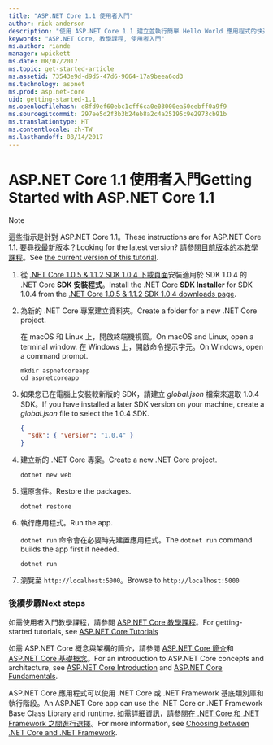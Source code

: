 ```yaml
---
title: "ASP.NET Core 1.1 使用者入門"
author: rick-anderson
description: "使用 ASP.NET Core 1.1 建立並執行簡單 Hello World 應用程式的快速教學課程。"
keywords: "ASP.NET Core, 教學課程, 使用者入門"
ms.author: riande
manager: wpickett
ms.date: 08/07/2017
ms.topic: get-started-article
ms.assetid: 73543e9d-d9d5-47d6-9664-17a9beea6cd3
ms.technology: aspnet
ms.prod: asp.net-core
uid: getting-started-1.1
ms.openlocfilehash: e8fd9ef60ebc1cff6ca0e03000ea50eebff0a9f9
ms.sourcegitcommit: 297ee5d2f3b3b24eb8a2c4a25195c9e2973cb91b
ms.translationtype: HT
ms.contentlocale: zh-TW
ms.lasthandoff: 08/14/2017
---
```

# <a name="getting-started-with-aspnet-core-11"></a><span data-ttu-id="b434a-104">ASP.NET Core 1.1 使用者入門</span><span class="sxs-lookup"><span data-stu-id="b434a-104">Getting Started with ASP.NET Core 1.1</span></span>

> [!NOTE]
> <span data-ttu-id="b434a-105">這些指示是針對 ASP.NET Core 1.1。</span><span class="sxs-lookup"><span data-stu-id="b434a-105">These instructions are for ASP.NET Core 1.1.</span></span> <span data-ttu-id="b434a-106">要尋找最新版本？</span><span class="sxs-lookup"><span data-stu-id="b434a-106">Looking for the latest version?</span></span> <span data-ttu-id="b434a-107">請參閱[目前版本的本教學課程](xref:getting-started)。</span><span class="sxs-lookup"><span data-stu-id="b434a-107">See [the current version of this tutorial](xref:getting-started).</span></span>

1. <span data-ttu-id="b434a-108">從 [.NET Core 1.0.5 & 1.1.2 SDK 1.0.4 下載頁面](https://github.com/dotnet/core/blob/master/release-notes/download-archives/1.0.5-download.md)安裝適用於 SDK 1.0.4 的 .NET Core **SDK 安裝程式**。</span><span class="sxs-lookup"><span data-stu-id="b434a-108">Install the .NET Core **SDK Installer** for SDK 1.0.4 from the [.NET Core 1.0.5 & 1.1.2 SDK 1.0.4 downloads page](https://github.com/dotnet/core/blob/master/release-notes/download-archives/1.0.5-download.md).</span></span>

2. <span data-ttu-id="b434a-109">為新的 .NET Core 專案建立資料夾。</span><span class="sxs-lookup"><span data-stu-id="b434a-109">Create a folder for a new .NET Core project.</span></span>

   <span data-ttu-id="b434a-110">在 macOS 和 Linux 上，開啟終端機視窗。</span><span class="sxs-lookup"><span data-stu-id="b434a-110">On macOS and Linux, open a terminal window.</span></span> <span data-ttu-id="b434a-111">在 Windows 上，開啟命令提示字元。</span><span class="sxs-lookup"><span data-stu-id="b434a-111">On Windows, open a command prompt.</span></span>

   ```terminal
   mkdir aspnetcoreapp
   cd aspnetcoreapp
   ```

2. <span data-ttu-id="b434a-112">如果您已在電腦上安裝較新版的 SDK，請建立 *global.json* 檔案來選取 1.0.4 SDK。</span><span class="sxs-lookup"><span data-stu-id="b434a-112">If you have installed a later SDK version on your machine, create a *global.json* file to select the 1.0.4 SDK.</span></span>

   ```json
   {
     "sdk": { "version": "1.0.4" }
   }
   ```

2. <span data-ttu-id="b434a-113">建立新的 .NET Core 專案。</span><span class="sxs-lookup"><span data-stu-id="b434a-113">Create a new .NET Core project.</span></span>

   ```terminal
   dotnet new web
   ```
   
3.  <span data-ttu-id="b434a-114">還原套件。</span><span class="sxs-lookup"><span data-stu-id="b434a-114">Restore the packages.</span></span>

    ```terminal
    dotnet restore
    ```

4. <span data-ttu-id="b434a-115">執行應用程式。</span><span class="sxs-lookup"><span data-stu-id="b434a-115">Run the app.</span></span>

   <span data-ttu-id="b434a-116">`dotnet run` 命令會在必要時先建置應用程式。</span><span class="sxs-lookup"><span data-stu-id="b434a-116">The `dotnet run` command builds the app first if needed.</span></span>

   ```terminal
   dotnet run
   ```

5. <span data-ttu-id="b434a-117">瀏覽至 `http://localhost:5000`。</span><span class="sxs-lookup"><span data-stu-id="b434a-117">Browse to `http://localhost:5000`</span></span>

<!-- H3 to avoid a single-entry internal TOC -->
### <a name="next-steps"></a><span data-ttu-id="b434a-118">後續步驟</span><span class="sxs-lookup"><span data-stu-id="b434a-118">Next steps</span></span>

<span data-ttu-id="b434a-119">如需使用者入門教學課程，請參閱 [ASP.NET Core 教學課程](tutorials/index.md)。</span><span class="sxs-lookup"><span data-stu-id="b434a-119">For getting-started tutorials, see [ASP.NET Core Tutorials](tutorials/index.md)</span></span>

<span data-ttu-id="b434a-120">如需 ASP.NET Core 概念與架構的簡介，請參閱 [ASP.NET Core 簡介](index.md)和 [ASP.NET Core 基礎概念](fundamentals/index.md)。</span><span class="sxs-lookup"><span data-stu-id="b434a-120">For an introduction to ASP.NET Core concepts and architecture, see [ASP.NET Core Introduction](index.md) and [ASP.NET Core Fundamentals](fundamentals/index.md).</span></span>

<span data-ttu-id="b434a-121">ASP.NET Core 應用程式可以使用 .NET Core 或 .NET Framework 基底類別庫和執行階段。</span><span class="sxs-lookup"><span data-stu-id="b434a-121">An ASP.NET Core app can use the .NET Core or .NET Framework Base Class Library and runtime.</span></span> <span data-ttu-id="b434a-122">如需詳細資訊，請參閱[在 .NET Core 和 .NET Framework 之間進行選擇](https://docs.microsoft.com/dotnet/articles/standard/choosing-core-framework-server)。</span><span class="sxs-lookup"><span data-stu-id="b434a-122">For more information, see [Choosing between .NET Core and .NET Framework](https://docs.microsoft.com/dotnet/articles/standard/choosing-core-framework-server).</span></span>
